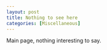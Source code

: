 ```yaml
---
layout: post
title: Nothing to see here
categories: [Miscellaneous]
---
```


Main page, nothing interesting to say. 

